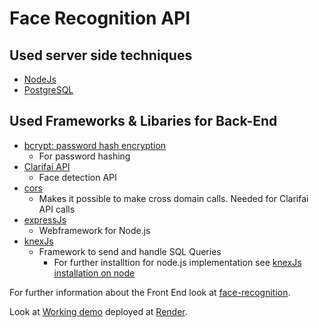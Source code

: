 # Face Recognition API


## Used server side techniques
* [NodeJs](https://nodejs.org/en/) 
* [PostgreSQL](https://www.postgresql.org/)

## Used Frameworks & Libaries for Back-End
* [bcrypt: password hash encryption](https://www.npmjs.com/package/bcrypt)
	* For password hashing
* [Clarifai API](https://www.clarifai.com/models/face-detection-image-recognition-model-a403429f2ddf4b49b307e318f00e528b-detection)
	* Face detection API 
* [cors](https://www.npmjs.com/package/cors)
	* Makes it possible to make cross domain calls. Needed for Clarifai API calls
* [expressJs](http://expressjs.com/de/)
	* Webframework for Node.js
* [knexJs](http://knexjs.org/)
	* Framework to send and handle SQL Queries
		* For further installtion for node.js implementation see [knexJs installation on node](http://knexjs.org/#Installation-node)


For further information about the Front End look at [face-recognition](https://github.com/KyleHek/face-recognition).	

Look at [Working demo]([https://smart-raptor.herokuapp.com/](https://face-recognition-dsag.onrender.com)) deployed at [Render](https://www.render.com).
